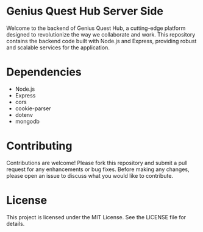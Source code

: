 # Genius Quest Hub Server Side

Welcome to the backend of Genius Quest Hub, a cutting-edge platform designed to revolutionize the way we collaborate and work. This repository contains the backend code built with Node.js and Express, providing robust and scalable services for the application.

# Dependencies
- Node.js
- Express
- cors
- cookie-parser
- dotenv
- mongodb

# Contributing
Contributions are welcome! Please fork this repository and submit a pull request for any enhancements or bug fixes. Before making any changes, please open an issue to discuss what you would like to contribute.

# License
This project is licensed under the MIT License. See the LICENSE file for details.
